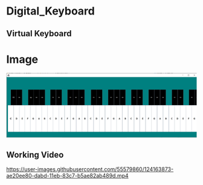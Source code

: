 # Digital_Keyboard

## Virtual Keyboard

<H1> Image </H1>

![Img](https://github.com/SANJAY-NT/Digital_Keyboard/blob/main/Screenshot%20(940).png?raw=true)

<H2> Working Video </H2>

https://user-images.githubusercontent.com/55579860/124163873-ae20ee80-dabd-11eb-83c7-b5ae82ab489d.mp4
